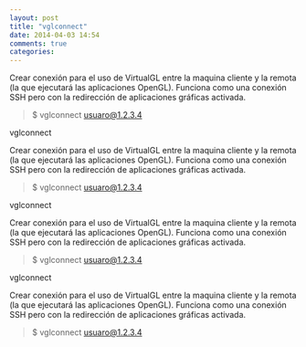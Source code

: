```yaml
---
layout: post
title: "vglconnect"
date: 2014-04-03 14:54
comments: true
categories: 
---
```

Crear conexión para el uso de VirtualGL entre la maquina cliente y la remota (la que ejecutará las aplicaciones OpenGL). Funciona como una conexión SSH pero con la redirección de aplicaciones gráficas activada.

>$ vglconnect usuaro@1.2.3.4

vglconnect

Crear conexión para el uso de VirtualGL entre la maquina cliente y la remota (la que ejecutará las aplicaciones OpenGL). Funciona como una conexión SSH pero con la redirección de aplicaciones gráficas activada.

>$ vglconnect usuaro@1.2.3.4

vglconnect

Crear conexión para el uso de VirtualGL entre la maquina cliente y la remota (la que ejecutará las aplicaciones OpenGL). Funciona como una conexión SSH pero con la redirección de aplicaciones gráficas activada.

>$ vglconnect usuaro@1.2.3.4

vglconnect

Crear conexión para el uso de VirtualGL entre la maquina cliente y la remota (la que ejecutará las aplicaciones OpenGL). Funciona como una conexión SSH pero con la redirección de aplicaciones gráficas activada.

>$ vglconnect usuaro@1.2.3.4

